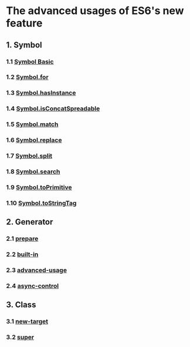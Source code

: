# The advanced usages of ES6's new feature
## 1. Symbol
### 1.1 [Symbol Basic](./Symbol/basic-usage.js)
### 1.2 [Symbol.for](./Symbol/basic-usage.js)
### 1.3 [Symbol.hasInstance](./Symbol/symbol-hasinstance.js)
### 1.4 [Symbol.isConcatSpreadable](./Symbol/symbol-isConcatSpreadable.js)
### 1.5 [Symbol.match](./Symbol/symbol-match-replace-search-split.js)
### 1.6 [Symbol.replace](./Symbol/symbol-match-replace-search-split.js)
### 1.7 [Symbol.split](./Symbol/symbol-match-replace-search-split.js)
### 1.8 [Symbol.search](./Symbol/symbol-match-replace-search-split.js)
### 1.9 [Symbol.toPrimitive](./Symbol/symbol-toPrimitive.js)
### 1.10 [Symbol.toStringTag](./Symbol/symbol-toStringTag.js)

## 2. Generator
### 2.1 [prepare](./Generator/prepare.js)
### 2.2 [built-in](./Generator/built-in-iterator-api.js)
### 2.3 [advanced-usage](./Generator/advanced-usage.js)
### 2.4 [async-control](./Generator/async-control.js)

## 3. Class
### 3.1 [new-target](./Class/new-target.js)
### 3.2 [super](./Class/super.js)